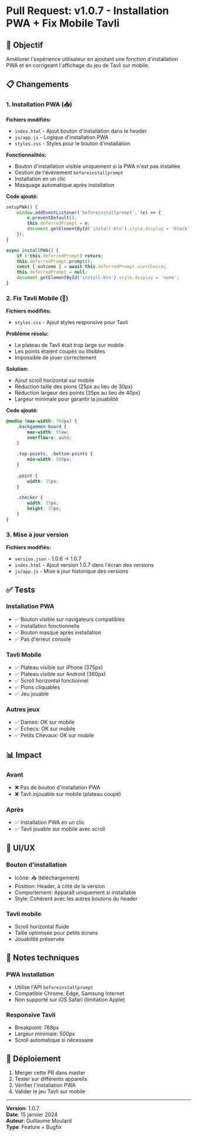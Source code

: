 # Pull Request: v1.0.7 - Installation PWA + Fix Mobile Tavli

## 🎯 Objectif

Améliorer l'expérience utilisateur en ajoutant une fonction d'installation PWA et en corrigeant l'affichage du jeu de Tavli sur mobile.

## 📋 Changements

### 1. Installation PWA (📥)

**Fichiers modifiés:**
- `index.html` - Ajout bouton d'installation dans le header
- `js/app.js` - Logique d'installation PWA
- `styles.css` - Styles pour le bouton d'installation

**Fonctionnalités:**
- Bouton d'installation visible uniquement si la PWA n'est pas installée
- Gestion de l'événement `beforeinstallprompt`
- Installation en un clic
- Masquage automatique après installation

**Code ajouté:**
```javascript
setupPWA() {
    window.addEventListener('beforeinstallprompt', (e) => {
        e.preventDefault();
        this.deferredPrompt = e;
        document.getElementById('install-btn').style.display = 'block';
    });
}

async installPWA() {
    if (!this.deferredPrompt) return;
    this.deferredPrompt.prompt();
    const { outcome } = await this.deferredPrompt.userChoice;
    this.deferredPrompt = null;
    document.getElementById('install-btn').style.display = 'none';
}
```

### 2. Fix Tavli Mobile (📱)

**Fichiers modifiés:**
- `styles.css` - Ajout styles responsive pour Tavli

**Problème résolu:**
- Le plateau de Tavli était trop large sur mobile
- Les points étaient coupés ou illisibles
- Impossible de jouer correctement

**Solution:**
- Ajout scroll horizontal sur mobile
- Réduction taille des pions (25px au lieu de 30px)
- Réduction largeur des points (35px au lieu de 40px)
- Largeur minimale pour garantir la jouabilité

**Code ajouté:**
```css
@media (max-width: 768px) {
    .backgammon-board {
        max-width: 95vw;
        overflow-x: auto;
    }
    
    .top-points, .bottom-points {
        min-width: 500px;
    }
    
    .point {
        width: 35px;
    }
    
    .checker {
        width: 25px;
        height: 25px;
    }
}
```

### 3. Mise à jour version

**Fichiers modifiés:**
- `version.json` - 1.0.6 → 1.0.7
- `index.html` - Ajout version 1.0.7 dans l'écran des versions
- `js/app.js` - Mise à jour historique des versions

## ✅ Tests

### Installation PWA
- ✅ Bouton visible sur navigateurs compatibles
- ✅ Installation fonctionnelle
- ✅ Bouton masqué après installation
- ✅ Pas d'erreur console

### Tavli Mobile
- ✅ Plateau visible sur iPhone (375px)
- ✅ Plateau visible sur Android (360px)
- ✅ Scroll horizontal fonctionnel
- ✅ Pions cliquables
- ✅ Jeu jouable

### Autres jeux
- ✅ Dames: OK sur mobile
- ✅ Échecs: OK sur mobile
- ✅ Petits Chevaux: OK sur mobile

## 📊 Impact

### Avant
- ❌ Pas de bouton d'installation PWA
- ❌ Tavli injouable sur mobile (plateau coupé)

### Après
- ✅ Installation PWA en un clic
- ✅ Tavli jouable sur mobile avec scroll

## 🎨 UI/UX

### Bouton d'installation
- Icône: 📥 (téléchargement)
- Position: Header, à côté de la version
- Comportement: Apparaît uniquement si installable
- Style: Cohérent avec les autres boutons du header

### Tavli mobile
- Scroll horizontal fluide
- Taille optimisée pour petits écrans
- Jouabilité préservée

## 📝 Notes techniques

### PWA Installation
- Utilise l'API `beforeinstallprompt`
- Compatible Chrome, Edge, Samsung Internet
- Non supporté sur iOS Safari (limitation Apple)

### Responsive Tavli
- Breakpoint: 768px
- Largeur minimale: 500px
- Scroll automatique si nécessaire

## 🚀 Déploiement

1. Merger cette PR dans master
2. Tester sur différents appareils
3. Vérifier l'installation PWA
4. Valider le jeu Tavli sur mobile

---

**Version**: 1.0.7  
**Date**: 15 janvier 2024  
**Auteur**: Guillaume Moulard  
**Type**: Feature + Bugfix
